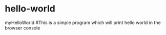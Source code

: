 # hello-world
myHelloWorld
#This is a simple program which will print hello world in the browser console
